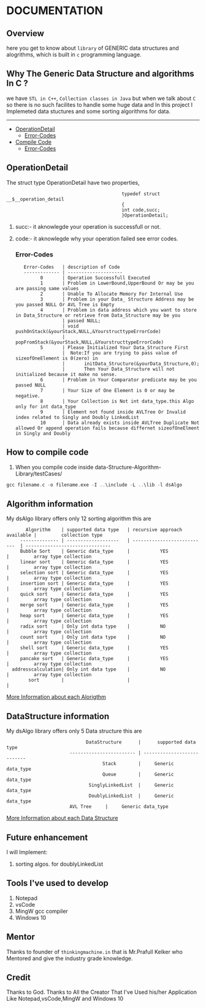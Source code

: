 #	DOCUMENTATION

## Overview
here you get to know about `library` of GENERIC data structures and alogrithms, which is built in `c` programming language.

## Why The Generic Data Structure and algorithms In C ?
we have `STL in C++`, `Collection classes in Java` but when we talk about `C` so there is no such facilites to handle some huge data and In this project I Implemeted data stuctures and some sorting algorithms for data.

***
* [OperationDetail](#error)
  * [Error-Codes](#error-codes)
* [Compile Code](#how-to-compile-code)
  * [Error-Codes](#error-codes)
                          
   
## OperationDetail

The struct type OperationDetail have two properties,

                                              typedef struct __$__operation_detail
                                              {
                                              int code,succ;
                                              }OperationDetail;

1. succ:-
      it aknowlegde your operation is successfull or not.

2. code:-
      it aknowlegde why your operation failed see error codes.

    ### Error-Codes
          Error-Codes   | description of Code
          ------------- | --------------------
                0       | Operation Successfull Executed
                1       | Problem in LowerBound,UpperBound Or may be you are passing same values
                2       | Unable To Allocate Memory For Internal Use
                3       | Problem in your Data_ Structure Address may be you passed NULL Or AVL Tree is Empty
                4       | Problem in data address which you want to store in Data_Structure or retrieve from Data_Structure may be you
                        | passed NULL;
                        | void pushOnStack(&yourStack,NULL,&YourstructtypeErrorCode)
                        | popFromStack(&yourStack,NULL,&YourstructtypeErrorCode)
                5       | Please Initialized Your Data_Structure First
                        |  Note:If you are trying to pass value of sizeofOneElement is 0(zero) in 
                        |       initData_Structure(&yourData_Structure,0);
                        |       Then Your Data_Structure will not initialized because it make no sense.
                6       | Problem in Your Comparator predicate may be you passed NULL
                7       | Your Size of One Element is 0 or may be negative.
                8       | Your Collection is Not int data_type.this Algo only for int data_type
	            9       | Element not found inside AVLTree Or Invalid index related to Singly and Doubly LinkedList
    	        10      | Data already exists inside AVLTree Duplicate Not allowed Or append operation fails because differnet sizeofOneElment in Singly and Doubly



## How to compile code
1. When you compile code inside data-Structure-Algorithm-Library/testCases/
``` c
gcc filename.c -o filename.exe -I ..\include -L ..\lib -l dsAlgo
```

## Algorithm information
My dsAlgo library offers only 12 sorting algorithm this are
                        
           Algorithm    | supported data type   | recursive approach available |         collection type
         -------------- | -------------------   | ---------------------------  | -------------------------------
         Bubble Sort    | Generic data_type     |           YES                |         array type collection
         linear sort    | Generic data_type     |           YES                |         array type collection
         selection sort | Generic data_type     |           YES                |         array type collection
         insertion sort | Generic data_type     |           YES                |         array type collection
         quick sort     | Generic data_type     |           YES                |         array type collection
         merge sort     | Generic data_type     |           YES                |         array type collection
         heap sort      | Generic data_type     |           YES                |         array type collection
         radix sort     | Only int data type    |           NO                 |         array type collection
         count sort     | Only int data type    |           NO                 |         array type collection
         shell sort     | Generic data_type     |           YES                |         array type collection
         pancake sort   | Generic data_type     |           YES                |         array type collection
      addresscalculation| Only int data type    |           NO                 |         array type collection   
            sort        |                       |                              |                              

[More Information about each Alorigthm](https://github.com/Immanuel-Beena/Data-Structure-Algorithm-Library/blob/master/ALGO_README.md)

## DataStructure information
My dsAlgo library offers only 5 Data structure this are

                                 DataStructure      |      supported data type   
                           ------------------------ | ---------------------------   
                                       Stack        |     Generic data_type     
                                       Queue        |     Generic data_type     
                                  SinglyLinkedList  |     Generic data_type     
                                  DoublyLinkedList  |     Generic data_type    
				           AVL Tree     |     Generic data_type



[More Information about each Data Structure](https://github.com/Immanuel-Beena/Data-Structure-Algorithm-Library/blob/master/DS_README.md)

## Future enhancement
I will Implement:
1) sorting algos. for doublyLinkedList

## Tools I've used to develop
1) Notepad
2) vsCode
3) MingW gcc compiler
4) Windows 10

## Mentor
Thanks to founder of `thinkingmachine.in` that is Mr.Prafull Kelker who Mentored and give the industry grade knowledge.

## Credit
Thanks to God.
Thanks to All the Creator That I've Used his/her Application Like Notepad,vsCode,MingW and Windows 10

